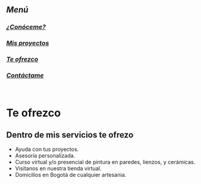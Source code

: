 ## ***Menú***
### [*¿Conóceme?*](./about.md)<br/>
### [*Mis proyectos*](./gallery.md)<br/>
### [*Te ofrezco*](./services.md)<br/>
### [*Contáctame*](./contact.md)<br/>
</br>

# **Te ofrezco**

## Dentro de mis servicios te ofrezo 
+ Ayuda con tus proyectos.
+ Asesoría personalizada.
+ Curso virtual y/o presencial de pintura en paredes, lienzos, y cerámicas.
+ Visítanos en nuestra tienda virtual.
+ Domicilios en Bogotá de cualquier artesania.


